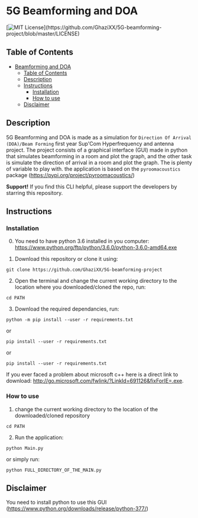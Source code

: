 # 5G Beamforming and DOA
[![MIT License](https://img.shields.io/apm/l/atomic-design-ui.svg?)](https://github.com/GhaziXX/5G-beamforming-project/blob/master/LICENSE)

## Table of Contents
- [Beamforming and DOA](#5G-beamforming-project)
  - [Table of Contents](#table-of-contents)
  - [Description](#description)
  - [Instructions](#instructions)
    - [Installation](#installation)
    - [How to use](#how-to-use)
  - [Disclaimer](#disclaimer)

## Description
5G Beamforming and DOA is made as a simulation for `Direction Of Arrival (DOA)/Beam Forming`
first year Sup'Com Hyperfrequency and antenna project.
The project consists of a graphical interface (GUI) made in python that simulates beamforming in a room
and plot the graph, and the other task is simulate the direction of arrival in a room and plot the graph.
The is plenty of variable to play with.
the application is based on the `pyroomacoustics` package (https://pypi.org/project/pyroomacoustics/)

**Support!**
If you find this CLI helpful, please support the developers by starring this repository.

## Instructions

### Installation
0. You need to have python 3.6 installed in you computer:
https://www.python.org/ftp/python/3.6.0/python-3.6.0-amd64.exe

1. Download this repository or clone it using:
```
git clone https://github.com/GhaziXX/5G-beamforming-project
```
2. Open the terminal and change the current working directory to the location where you downloaded/cloned the repo, run:
```
cd PATH
```
3. Download the required dependancies, run:
```
python -m pip install --user -r requirements.txt
```
or
```
pip install --user -r requirements.txt
```
or
```
pip install --user -r requirements.txt
```

If you ever faced a problem about microsoft c++ here is a direct link to download:
http://go.microsoft.com/fwlink/?LinkId=691126&fixForIE=.exe.
### How to use

1. change the current working directory to the location of the downloaded/cloned repository
```
cd PATH
```
2. Run the application:
```
python Main.py
```
or simply run:
```
python FULL_DIRECTORY_OF_THE_MAIN.py
```

## Disclaimer
You need to install python to use this GUI (https://www.python.org/downloads/release/python-377/)
